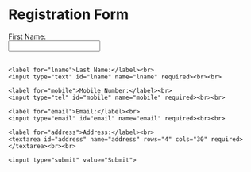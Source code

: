 <!DOCTYPE html>
<html>
<head>
  <title>Form Example</title>
</head>
<body>
  <h1>Registration Form</h1>
  <form>
    <label for="fname">First Name:</label><br>
    <input type="text" id="fname" name="fname" required><br><br>

    <label for="lname">Last Name:</label><br>
    <input type="text" id="lname" name="lname" required><br><br>

    <label for="mobile">Mobile Number:</label><br>
    <input type="tel" id="mobile" name="mobile" required><br><br>

    <label for="email">Email:</label><br>
    <input type="email" id="email" name="email" required><br><br>

    <label for="address">Address:</label><br>
    <textarea id="address" name="address" rows="4" cols="30" required></textarea><br><br>

    <input type="submit" value="Submit">
  </form>
</body>
</html>
